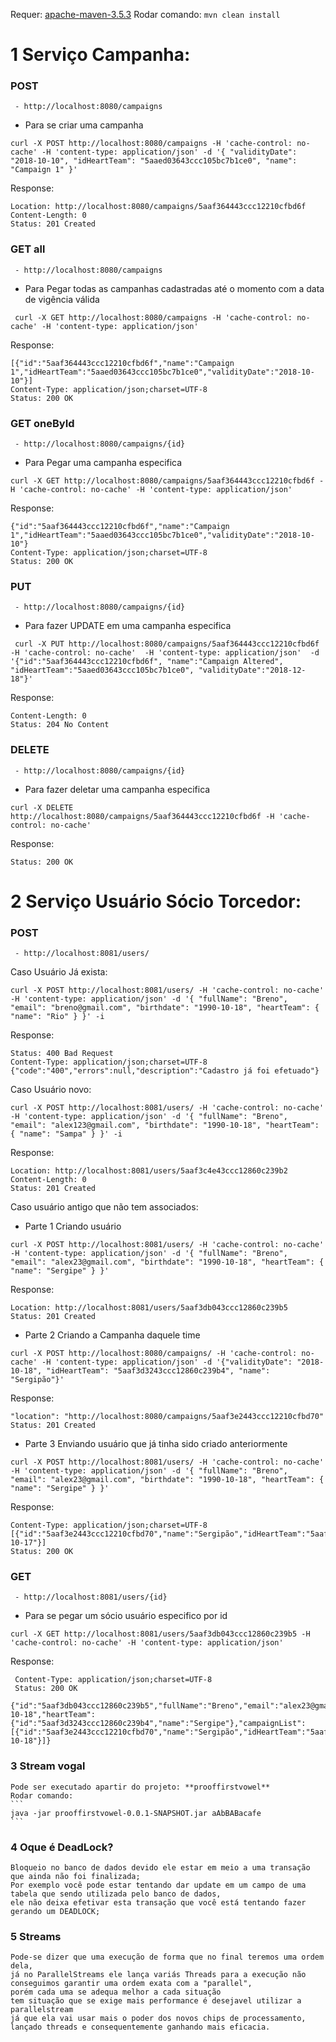 
Requer:
	[apache-maven-3.5.3](http://ftp.unicamp.br/pub/apache/maven/maven-3/3.5.3/binaries/apache-maven-3.5.3-bin.zip)
	Rodar comando:
	```
	mvn clean install
	```

# 1 Serviço Campanha:
  ### POST
	 - http://localhost:8080/campaigns
  - Para se criar uma campanha
  ```
  curl -X POST http://localhost:8080/campaigns -H 'cache-control: no-cache' -H 'content-type: application/json' -d '{ "validityDate": "2018-10-10", "idHeartTeam": "5aaed03643ccc105bc7b1ce0", "name": "Campaign 1" }' 
  ```
  Response:
  ``` 
  Location: http://localhost:8080/campaigns/5aaf364443ccc12210cfbd6f
  Content-Length: 0
  Status: 201 Created  
  ```
  
  ### GET all
	 - http://localhost:8080/campaigns
  - Para Pegar todas as campanhas cadastradas até o momento com a data de vigência válida
  ```
   curl -X GET http://localhost:8080/campaigns -H 'cache-control: no-cache' -H 'content-type: application/json' 
  ```
  Response:
  ```
  [{"id":"5aaf364443ccc12210cfbd6f","name":"Campaign 1","idHeartTeam":"5aaed03643ccc105bc7b1ce0","validityDate":"2018-10-10"}]
  Content-Type: application/json;charset=UTF-8
  Status: 200 OK
  ```
  
  ### GET oneById
	 - http://localhost:8080/campaigns/{id}
  - Para Pegar uma campanha especifica
  ```
  curl -X GET http://localhost:8080/campaigns/5aaf364443ccc12210cfbd6f -H 'cache-control: no-cache' -H 'content-type: application/json' 
  ```
  Response:
  ```
  {"id":"5aaf364443ccc12210cfbd6f","name":"Campaign 1","idHeartTeam":"5aaed03643ccc105bc7b1ce0","validityDate":"2018-10-10"}
  Content-Type: application/json;charset=UTF-8
  Status: 200 OK
  ```
  
  ### PUT
	 - http://localhost:8080/campaigns/{id}
  - Para fazer UPDATE em uma campanha especifica
  ```
   curl -X PUT http://localhost:8080/campaigns/5aaf364443ccc12210cfbd6f -H 'cache-control: no-cache'  -H 'content-type: application/json'  -d '{"id":"5aaf364443ccc12210cfbd6f", "name":"Campaign Altered", "idHeartTeam":"5aaed03643ccc105bc7b1ce0", "validityDate":"2018-12-18"}'
  ```
  Response:
  ```
  Content-Length: 0
  Status: 204 No Content
  ```
  
  ### DELETE
	 - http://localhost:8080/campaigns/{id}
  - Para fazer deletar uma campanha especifica
  ```
  curl -X DELETE http://localhost:8080/campaigns/5aaf364443ccc12210cfbd6f -H 'cache-control: no-cache'
  ```
  Response:
  ```
  Status: 200 OK
  ```
# 2 Serviço Usuário Sócio Torcedor:
  ### POST
	 - http://localhost:8081/users/
  Caso Usuário Já exista:
  ```
  curl -X POST http://localhost:8081/users/ -H 'cache-control: no-cache' -H 'content-type: application/json' -d '{ "fullName": "Breno", "email": "breno@gmail.com", "birthdate": "1990-10-18", "heartTeam": { "name": "Rio" } }' -i
  ```
  Response:
  ```
  Status: 400 Bad Request 
  Content-Type: application/json;charset=UTF-8
  {"code":"400","errors":null,"description":"Cadastro já foi efetuado"}
  ```
  Caso Usuário novo:
  ```
  curl -X POST http://localhost:8081/users/ -H 'cache-control: no-cache' -H 'content-type: application/json' -d '{ "fullName": "Breno", "email": "alex123@gmail.com", "birthdate": "1990-10-18", "heartTeam": { "name": "Sampa" } }' -i
  ```
  Response:
  ```
  Location: http://localhost:8081/users/5aaf3c4e43ccc12860c239b2
  Content-Length: 0
  Status: 201 Created
  ```
  Caso usuário antigo que não tem associados:
  - Parte 1 Criando usuário
  ```
  curl -X POST http://localhost:8081/users/ -H 'cache-control: no-cache' -H 'content-type: application/json' -d '{ "fullName": "Breno", "email": "alex23@gmail.com", "birthdate": "1990-10-18", "heartTeam": { "name": "Sergipe" } }'
  ```
  Response:
  ```
  Location: http://localhost:8081/users/5aaf3db043ccc12860c239b5
  Status: 201 Created
  ```
  - Parte 2 Criando a Campanha daquele time
   ```
  curl -X POST http://localhost:8080/campaigns/ -H 'cache-control: no-cache' -H 'content-type: application/json' -d '{"validityDate": "2018-10-18", "idHeartTeam": "5aaf3d3243ccc12860c239b4", "name": "Sergipão"}'
  ```
  Response:
  ```
  "location": "http://localhost:8080/campaigns/5aaf3e2443ccc12210cfbd70"
  Status: 201 Created
  ```
  - Parte 3 Enviando usuário que já tinha sido criado anteriormente
  ```
  curl -X POST http://localhost:8081/users/ -H 'cache-control: no-cache' -H 'content-type: application/json' -d '{ "fullName": "Breno", "email": "alex23@gmail.com", "birthdate": "1990-10-18", "heartTeam": { "name": "Sergipe" } }'
  ```
  Response:
  ```
  Content-Type: application/json;charset=UTF-8
  [{"id":"5aaf3e2443ccc12210cfbd70","name":"Sergipão","idHeartTeam":"5aaf3d3243ccc12860c239b4","validityDate":"2018-10-17"}]
  Status: 200 OK
  ```
  ### GET
	 - http://localhost:8081/users/{id}
  - Para se pegar um sócio usuário especifico por id
   ```
   curl -X GET http://localhost:8081/users/5aaf3db043ccc12860c239b5 -H 'cache-control: no-cache' -H 'content-type: application/json'
   ```
   Response:
  ```
   Content-Type: application/json;charset=UTF-8
   Status: 200 OK
	{"id":"5aaf3db043ccc12860c239b5","fullName":"Breno","email":"alex23@gmail.com","birthdate":"1990-10-18","heartTeam":{"id":"5aaf3d3243ccc12860c239b4","name":"Sergipe"},"campaignList":[{"id":"5aaf3e2443ccc12210cfbd70","name":"Sergipão","idHeartTeam":"5aaf3d3243ccc12860c239b4","validityDate":"2018-10-18"}]}
  ```
  
### 3 Stream vogal
	Pode ser executado apartir do projeto: **prooffirstvowel**
	Rodar comando:
	```
	java -jar prooffirstvowel-0.0.1-SNAPSHOT.jar aAbBABacafe
	```

### 4 Oque é DeadLock? 
	Bloqueio no banco de dados devido ele estar em meio a uma transação que ainda não foi finalizada; 
	Por exemplo você pode estar tentando dar update em um campo de uma tabela que sendo utilizada pelo banco de dados, 
	ele não deixa efetivar esta transação que você está tentando fazer gerando um DEADLOCK;

### 5 Streams 
	Pode-se dizer que uma execução de forma que no final teremos uma ordem dela, 
	já no ParallelStreams ele lança variás Threads para a execução não conseguimos garantir uma ordem exata com a "parallel", 
	porém cada uma se adequa melhor a cada situação 
	tem situação que se exige mais performance é desejavel utilizar a parallelstream 
	já que ela vai usar mais o poder dos novos chips de processamento, 
	lançado threads e consequentemente ganhando mais eficacia.
 

